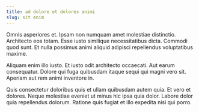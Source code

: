 ```yaml
---
title: ad dolore et dolores animi
slug: sit enim
---
```


Omnis asperiores et. Ipsam non numquam amet molestiae distinctio. Architecto eos totam. Esse iusto similique necessitatibus dicta. Commodi quod sunt. Et nulla possimus animi aliquid adipisci repellendus voluptatibus maxime.

Aliquam enim illo iusto. Et iusto odit architecto occaecati. Aut earum consequatur. Dolore qui fuga quibusdam itaque sequi qui magni vero sit. Aperiam aut rem animi inventore in.

Quis consectetur doloribus quis et ullam quibusdam autem quia. Et vero et dolores. Neque molestiae eveniet ut minus hic ipsa quia dolor. Labore dolor quia repellendus dolorum. Ratione quis fugiat et illo expedita nisi qui porro.
